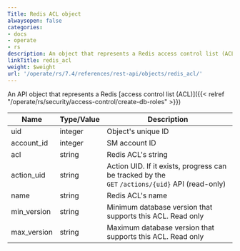 ```yaml
---
Title: Redis ACL object
alwaysopen: false
categories:
- docs
- operate
- rs
description: An object that represents a Redis access control list (ACL)
linkTitle: redis_acl
weight: $weight
url: '/operate/rs/7.4/references/rest-api/objects/redis_acl/'
---
```


An API object that represents a Redis [access control list (ACL)]({{< relref "/operate/rs/security/access-control/create-db-roles" >}})

| Name | Type/Value | Description |
|------|------------|-------------|
| uid | integer | Object's unique ID |
| account_id | integer | SM account ID |
| acl | string | Redis ACL's string |
| action_uid | string | Action UID. If it exists, progress can be tracked by the `GET`&nbsp;`/actions/{uid}` API (read-only) |
| name | string | Redis ACL's name |
| min_version | string | Minimum database version that supports this ACL. Read only |
| max_version | string | Maximum database version that supports this ACL. Read only |

